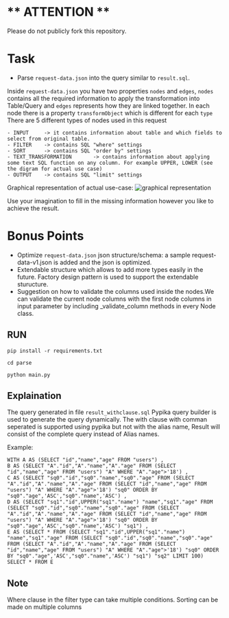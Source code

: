 # ** ATTENTION **
Please do not publicly fork this repository.

# Task

- Parse `request-data.json` into the query similar to `result.sql`. 

Inside `request-data.json` you have two properties `nodes` and `edges`, `nodes` contains all the required information to apply the transformation into Table/Query and `edges` represents how they are linked together. In each node there is a property `transformObject` which is different for each `type`
There are 5 different types of nodes used in this request

	- INPUT		-> it contains information about table and which fields to select from original table. 
	- FILTER	-> contains SQL "where" settings 
	- SORT		-> contains SQL "order by" settings 
	- TEXT_TRANSFORMATION	    -> contains information about applying some text SQL function on any column. For example UPPER, LOWER (see the digram for actual use case)
	- OUTPUT	-> contains SQL "limit" settings

Graphical representation of actual use-case:
![graphical representation](https://github.com/goes-funky/modeling-test/blob/master/graphical-representation.png?raw=true)

Use your imagination to fill in the missing information however you like to achieve the result.

# Bonus Points
 - Optimize `request-data.json` json structure/schema: a sample request-data-v1.json is added and the json is optimized.
 - Extendable structure which allows to add more types easily in the future. Factory design pattern is used to support the extendable sturucture. 
 - Suggestion on how to validate the columns used inside the nodes.We can validate the current node columns with the first node columns in input parameter by including _validate_column methods in every Node class. 


## RUN
`pip install -r requirements.txt`

`cd parse`

`python main.py`

## Explaination

The query generated in file `result_withclause.sql`
Pypika query builder is used to generate the query dynamically.
The with clause with comman seperated is supported using pypika but not with the alias name,
Result will consist of the complete query instead of Alias names. 

Example:
```
WITH A AS (SELECT "id","name","age" FROM "users") ,
B AS (SELECT "A"."id","A"."name","A"."age" FROM (SELECT "id","name","age" FROM "users") "A" WHERE "A"."age">'18') ,
C AS (SELECT "sq0"."id","sq0"."name","sq0"."age" FROM (SELECT "A"."id","A"."name","A"."age" FROM (SELECT "id","name","age" FROM "users") "A" WHERE "A"."age">'18') "sq0" ORDER BY "sq0"."age",'ASC',"sq0"."name",'ASC') ,
D AS (SELECT "sq1"."id",UPPER("sq1"."name") "name","sq1"."age" FROM (SELECT "sq0"."id","sq0"."name","sq0"."age" FROM (SELECT "A"."id","A"."name","A"."age" FROM (SELECT "id","name","age" FROM "users") "A" WHERE "A"."age">'18') "sq0" ORDER BY "sq0"."age",'ASC',"sq0"."name",'ASC') "sq1") ,
E AS (SELECT * FROM (SELECT "sq1"."id",UPPER("sq1"."name") "name","sq1"."age" FROM (SELECT "sq0"."id","sq0"."name","sq0"."age" FROM (SELECT "A"."id","A"."name","A"."age" FROM (SELECT "id","name","age" FROM "users") "A" WHERE "A"."age">'18') "sq0" ORDER BY "sq0"."age",'ASC',"sq0"."name",'ASC') "sq1") "sq2" LIMIT 100)
SELECT * FROM E
```
## Note
Where clause in the filter type can take multiple conditions.
Sorting can be made on multiple columns

